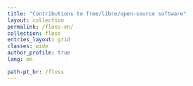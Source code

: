 ```yaml
---
title: "Contributions to free/libre/open-source software"
layout: collection
permalink: /floss-en/
collection: floss
entries_layout: grid
classes: wide
author_profile: true
lang: en

path-pt_br: /floss
---
```



